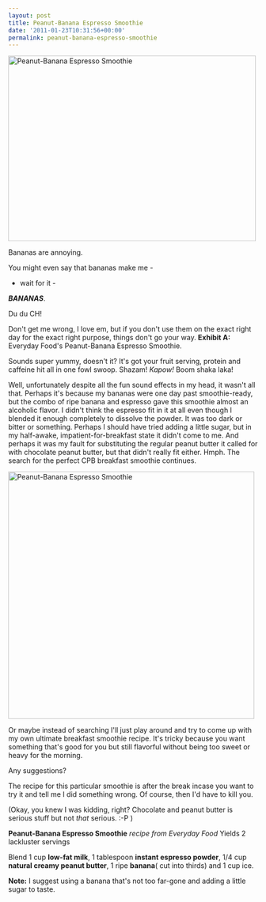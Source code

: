 ```yaml
---
layout: post
title: Peanut-Banana Espresso Smoothie
date: '2011-01-23T10:31:56+00:00'
permalink: peanut-banana-espresso-smoothie
---
```

<a href="http://www.flickr.com/photos/kstar810/5381026030/" title="Peanut-Banana Espresso Smoothie by kstar810, on Flickr"><img src="http://farm6.static.flickr.com/5004/5381026030_3b9b32ff2e.jpg" width="500" height="375" alt="Peanut-Banana Espresso Smoothie" /></a>

Bananas are annoying.

You might even say that bananas make me - 

- wait for it - 

<em><strong>BANANAS</strong></em>.

Du du CH!

Don't get me wrong, I love em, but if you don't use them on the exact right day for the exact right purpose, things don't go your way. <strong>Exhibit A:</strong> Everyday Food's Peanut-Banana Espresso Smoothie. 

Sounds super yummy, doesn't it? It's got your fruit serving, protein and caffeine hit all in one fowl swoop. Shazam! <em>Kapow!</em> Boom shaka laka!

Well, unfortunately despite all the fun sound effects in my head, it wasn't all that. Perhaps it's because my bananas were one day past smoothie-ready, but the combo of ripe banana and espresso gave this smoothie almost an alcoholic flavor. I didn't think the espresso fit in it at all even though I blended it enough completely to dissolve the powder. It was too dark or bitter or something. Perhaps I should have tried adding a little sugar, but in my half-awake, impatient-for-breakfast state it didn't come to me. And perhaps it was my fault for substituting the regular peanut butter it called for with chocolate peanut butter, but that didn't really fit either. Hmph. The search for the perfect CPB breakfast smoothie continues.

<a href="http://www.flickr.com/photos/kstar810/5380424549/" title="Peanut-Banana Espresso Smoothie by kstar810, on Flickr"><img src="http://farm6.static.flickr.com/5049/5380424549_7d0a14786e.jpg" width="497" height="500" alt="Peanut-Banana Espresso Smoothie" /></a>

Or maybe instead of searching I'll just play around and try to come up with my own ultimate breakfast smoothie recipe. It's tricky because you want something that's good for you but still flavorful without being too sweet or heavy for the morning. 

Any suggestions?

The recipe for this particular smoothie is after the break incase you want to try it and tell me I did something wrong. Of course, then I'd have to kill you.

(Okay, you knew I was kidding, right? Chocolate and peanut butter is serious stuff but not <em>that</em> serious. :-P )

<!--more-->
<div class="recipe">
<strong>Peanut-Banana Espresso Smoothie</strong>
<em>recipe from Everyday Food</em>
Yields 2 lackluster servings

Blend 1 cup <strong>low-fat milk</strong>, 1 tablespoon <strong>instant espresso powder</strong>, 1/4 cup <strong>natural creamy peanut butter</strong>, 1 ripe <strong>banana</strong>( cut into thirds) and 1 cup ice. 

<strong>Note:</strong> I suggest using a banana that's not too far-gone and adding a little sugar to taste.
</div>
